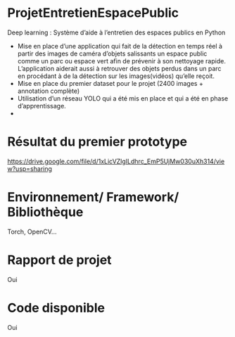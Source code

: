 # ProjetEntretienEspacePublic

Deep learning : Système d’aide à l’entretien des espaces publics    en Python
- Mise en place d’une application qui fait de la détection en temps réel à partir des images de caméra d’objets salissants un espace public comme un parc ou espace vert afin de prévenir à son nettoyage rapide. L’application aiderait aussi à retrouver des objets perdus dans un parc en procédant à de la détection sur les images(vidéos) qu’elle reçoit.
- Mise en place du premier dataset pour le projet (2400 images + annotation complète)
- Utilisation d’un réseau YOLO qui a été mis en place et qui a été en phase d’apprentissage. 
-
# Résultat du premier prototype 
https://drive.google.com/file/d/1xLicVZlgILdhrc_EmP5UjMw030uXh314/view?usp=sharing

# Environnement/ Framework/ Bibliothèque 
Torch, OpenCV...

# Rapport de projet
Oui

# Code disponible
Oui
